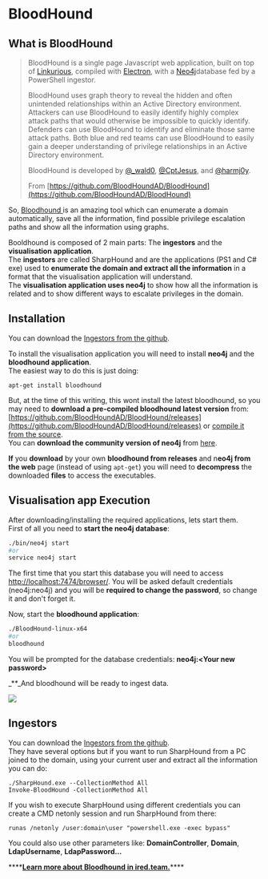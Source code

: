 # BloodHound

## What is BloodHound

> BloodHound is a single page Javascript web application, built on top of [Linkurious](http://linkurio.us/), compiled with [Electron](http://electron.atom.io/), with a [Neo4j](https://neo4j.com/)database fed by a PowerShell ingestor.
>
> BloodHound uses graph theory to reveal the hidden and often unintended relationships within an Active Directory environment. Attackers can use BloodHound to easily identify highly complex attack paths that would otherwise be impossible to quickly identify. Defenders can use BloodHound to identify and eliminate those same attack paths. Both blue and red teams can use BloodHound to easily gain a deeper understanding of privilege relationships in an Active Directory environment.
>
> BloodHound is developed by [@\_wald0](https://www.twitter.com/_wald0), [@CptJesus](https://twitter.com/CptJesus), and [@harmj0y](https://twitter.com/harmj0y).
>
> From [https://github.com/BloodHoundAD/BloodHound](https://github.com/BloodHoundAD/BloodHound)

So, [Bloodhound ](https://github.com/BloodHoundAD/BloodHound)is an amazing tool which can enumerate a domain automatically, save all the information, find possible privilege escalation paths and show all the information using graphs.

Booldhound is composed of 2 main parts: The **ingestors** and the **visualisation application**.  
The **ingestors** are called SharpHound and are the applications \(PS1 and C\# exe\) used to **enumerate the domain and extract all the information** in a format that the visualisation application will understand.  
The **visualisation application uses neo4j** to show how all the information is related and to show different ways to escalate privileges in the domain.

## Installation

You can download the [Ingestors from the github](https://github.com/BloodHoundAD/BloodHound/tree/master/Ingestors).

To install the visualisation application you will need to install **neo4j** and the **bloodhound application**.  
The easiest way to do this is just doing:

```text
apt-get install bloodhound
```

But, at the time of this writing, this wont install the latest bloodhound, so you may need to **download a pre-compiled bloodhound latest version** from: [https://github.com/BloodHoundAD/BloodHound/releases](https://github.com/BloodHoundAD/BloodHound/releases) or [compile it from the source](https://github.com/BloodHoundAD/BloodHound/wiki/Building-BloodHound-from-source).  
You can **download the community version of neo4j** from [here](https://neo4j.com/download-center/#community).

**If** you **download** by your own **bloodhound from releases** and n**eo4j from the web** page \(instead of using `apt-get`\) you will need to **decompress** the downloaded **files** to access the executables.

## Visualisation app Execution

After downloading/installing the required applications, lets start them.  
First of all you need to **start the neo4j database**:

```bash
./bin/neo4j start
#or
service neo4j start
```

The first time that you start this database you will need to access [http://localhost:7474/browser/](http://localhost:7474/browser/). You will be asked default credentials \(neo4j:neo4j\) and you will be **required to change the password**, so change it and don't forget it.

Now, start the **bloodhound application**:

```bash
./BloodHound-linux-x64
#or
bloodhound
```

You will be prompted for the database credentials: **neo4j:&lt;Your new password&gt;**

_\*\*_And bloodhound will be ready to ingest data.

![](../../.gitbook/assets/image%20%28246%29.png)

## Ingestors

You can download the [Ingestors from the github](https://github.com/BloodHoundAD/BloodHound/tree/master/Ingestors).  
They have several options but if you want to run SharpHound from a PC joined to the domain, using your current user and extract all the information you can do:

```text
./SharpHound.exe --CollectionMethod All
Invoke-BloodHound -CollectionMethod All
```

If you wish to execute SharpHound using different credentials you can create a CMD netonly session and run SharpHound from there:

```text
runas /netonly /user:domain\user "powershell.exe -exec bypass"
```

You could also use other parameters like: **DomainController**, **Domain**, **LdapUsername**, **LdapPassword...**

\*\*\*\*[**Learn more about Bloodhound in ired.team.**](https://ired.team/offensive-security-experiments/active-directory-kerberos-abuse/abusing-active-directory-with-bloodhound-on-kali-linux)\*\*\*\*

